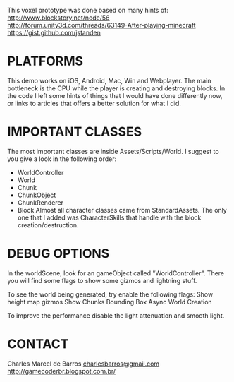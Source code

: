 This voxel prototype was done based on many hints of:
http://www.blockstory.net/node/56
http://forum.unity3d.com/threads/63149-After-playing-minecraft
https://gist.github.com/jstanden


PLATFORMS
=========
This demo works on iOS, Android, Mac, Win and Webplayer.
The main bottleneck is the CPU while the player is creating and destroying blocks. In the code I left some hints of things that I would have done differently now, or links to articles that offers a better solution for what I did.


IMPORTANT CLASSES
=================
The most important classes are inside Assets/Scripts/World. I suggest to you give a look in the following order:
- WorldController
- World
- Chunk
- ChunkObject
- ChunkRenderer
- Block
Almost all character classes came from StandardAssets. The only one that I added was CharacterSkills that handle with the block creation/destruction.


DEBUG OPTIONS
=============
In the worldScene, look for an gameObject called "WorldController".
There you will find some flags to show some gizmos and lightning stuff.

To see the world being generated, try enable the following flags:
Show height map gizmos
Show Chunks Bounding Box
Async World Creation 

To improve the performance disable the light attenuation and smooth light.


CONTACT
=======
Charles Marcel de Barros
charlesbarros@gmail.com
http://gamecoderbr.blogspot.com.br/
